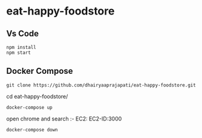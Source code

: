 # eat-happy-foodstore
## Vs Code
```
npm install 
npm start
```
## Docker Compose
``` 
git clone https://github.com/dhairyaaprajapati/eat-happy-foodstore.git
```
cd eat-happy-foodstore/

```
docker-compose up
```

open chrome and search :- EC2: EC2-ID:3000
```
docker-compose down
```